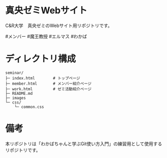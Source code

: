 # 真央ゼミWebサイト
C&R大学　真央ゼミのWebサイト用リポジトリです。

#メンバー
#魔王教授
#エルマス
#わかば
　
# ディレクトリ構成
```
seminar/
├─ index.html        # トップページ
├─ member.html       # メンバー紹介ページ
├─ work.html         # ゼミ活動紹介ページ
├─ README.md
├─ images
└─ css/
    └─ common.css
```

# 備考
本リポジトリは「わかばちゃんと学ぶGit使い方入門」の練習用として使用するリポジトリです。
